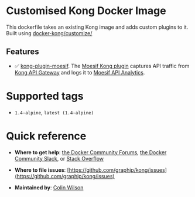 # Customised Kong Docker Image

This dockerfile takes an existing Kong image and adds custom plugins to it. Built using [docker-kong/customize/](https://github.com/Kong/docker-kong/tree/master/customize)

## Features

- ✅ [kong-plugin-moesif](https://github.com/Moesif/kong-plugin-moesif). The [Moesif Kong plugin](https://docs.konghq.com/hub/moesif/kong-plugin-moesif/) captures API traffic from [Kong API Gateway](https://getkong.org)
and logs it to [Moesif API Analytics](https://www.moesif.com).


# Supported tags

-   `1.4-alpine`, `latest (1.4-alpine)`

# Quick reference

-	**Where to get help**:
	[the Docker Community Forums](https://forums.docker.com/), [the Docker Community Slack](https://blog.docker.com/2016/11/introducing-docker-community-directory-docker-community-slack/), or [Stack Overflow](https://stackoverflow.com/search?tab=newest&q=docker)

-	**Where to file issues**:
	[https://github.com/graphip/kong/issues](https://github.com/graphip/kong/issues)

-	**Maintained by**:
	[Colin Wilson](https://github.com/colinwilson)